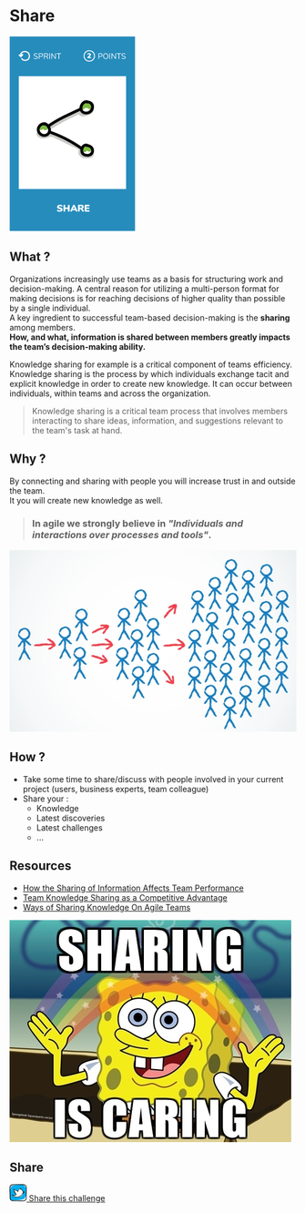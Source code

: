 # Share
![Share](images/share.png)  

## What ?
Organizations increasingly use teams as a basis for structuring work and decision-making. A central reason for utilizing a multi-person format for making decisions is for reaching decisions of higher quality than possible by a single individual.  
A key ingredient to successful team-based decision-making is the **sharing** among members.  
**How, and what, information is shared between members greatly impacts the team’s decision-making ability.** 

Knowledge sharing for example is a critical component of teams efficiency. Knowledge sharing is the process by which individuals exchange tacit and explicit knowledge in order to create new knowledge.
It can occur between individuals, within teams and across the organization. 

> Knowledge sharing is a critical team process that involves members interacting to share ideas, information, and suggestions relevant to the team's task at hand.

## Why ?
By connecting and sharing with people you will increase trust in and outside the team.  
It you will create new knowledge as well.  

> ### In agile we strongly believe in *"Individuals and interactions over processes and tools"*.

![Share](images/share2.jpg)

## How ?
* Take some time to share/discuss with people involved in your current project (users, business experts, team colleague)
* Share your :
    * Knowledge
    * Latest discoveries
    * Latest challenges
    * ...

## Resources
* [How the Sharing of Information Affects Team Performance](http://www.degarmo.com/how-the-sharing-of-information-affects-team-performance)
* [Team Knowledge Sharing as a Competitive Advantage](https://www.sesp.northwestern.edu/masters-learning-and-organizational-change/knowledge-lens/stories/2012/knowledge-sharing-leveraging-trust-and-leadership-to-increase-team-performance.html)
* [Ways of Sharing Knowledge On Agile Teams](https://www.frontrowagile.com/blog/posts/86-ways-of-sharing-knowledge-on-agile-teams)

![Share](images/share1.jpg)

## Share
![Share](../images/twitter.png)[ Share this challenge](https://twitter.com/home?status=I%20have%20just%20completed%20the%20Share%20%23craft_challenges%20from%20%40agilepartner%20http://tiny.cc/p7v5vy)